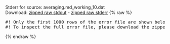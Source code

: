 Stderr for source:  averaging.md_working_10.dat   
Download: [zipped raw stdout](averaging.md_working_10.dat.plumed_master.stdout.txt.zip) - [zipped raw stderr](averaging.md_working_10.dat.plumed_master.stderr.txt.zip) 
{% raw %}
<pre>
#! Only the first 1000 rows of the error file are shown below
#! To inspect the full error file, please download the zipped raw stderr file above
</pre>
{% endraw %}
